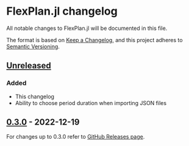 # FlexPlan.jl changelog

All notable changes to FlexPlan.jl will be documented in this file.

The format is based on [Keep a Changelog](https://keepachangelog.com/en/1.0.0/),
and this project adheres to [Semantic Versioning](https://semver.org/spec/v2.0.0.html).

## [Unreleased]

### Added

- This changelog
- Ability to choose period duration when importing JSON files

## [0.3.0] - 2022-12-19

For changes up to 0.3.0 refer to
[GitHub Releases page](https://github.com/Electa-Git/FlexPlan.jl/releases/).

[unreleased]: https://github.com/Electa-Git/FlexPlan.jl/compare/v0.3.0...HEAD
[0.3.0]: https://github.com/Electa-Git/FlexPlan.jl/releases/tag/v0.3.0

